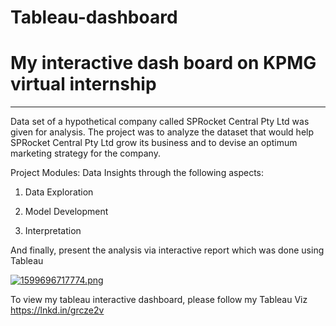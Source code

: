 # Tableau-dashboard
 
# My interactive dash board on KPMG virtual internship
-------------------------------------------------------
Data set of a hypothetical company called SPRocket Central Pty Ltd was given for analysis.
The project was to analyze the dataset that would help SPRocket Central Pty Ltd grow its business and to devise an optimum marketing strategy for the company.

Project Modules: Data Insights through the following aspects:

1. Data Exploration 

2. Model Development 

3. Interpretation

And finally, present the analysis via interactive report which was done using Tableau


[![1599696717774.png](https://i.postimg.cc/rpFMzQ8x/1599696717774.png)](https://postimg.cc/tsfLMdn4)


To view my tableau interactive dashboard, please follow my Tableau Viz
https://lnkd.in/grcze2v
